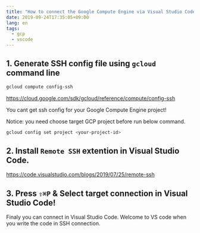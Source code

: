 ```yaml
---
title: "How to connect the Google Compute Engine via Visual Studio Code"
date: 2019-09-24T17:35:05+09:00
lang: en
tags:
  - gcp
  - vscode
---
```


## 1. Generate SSH config file using `gcloud` command line

```bash
gcloud compute config-ssh
```

https://cloud.google.com/sdk/gcloud/reference/compute/config-ssh

You cant get ssh config for your Google Compute Engine project!

Notice: you need choose target GCP project before run below command.

```bash
gcloud config set project <your-project-id>
```

## 2. Install `Remote SSH` extention in Visual Studio Code.

https://code.visualstudio.com/blogs/2019/07/25/remote-ssh

## 3. Press `⇧⌘P` & Select target connection in Visual Studio Code!

Finaly you can connect in Visual Studio Code. Welcome to VS code when you write the code in SSH connection.
